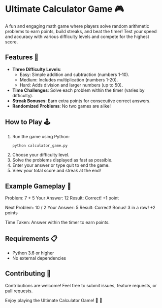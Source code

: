 # Ultimate Calculator Game 🎮

A fun and engaging math game where players solve random arithmetic problems to earn points, build streaks, and beat the timer! Test your speed and accuracy with various difficulty levels and compete for the highest score.

## Features 🚀
- **Three Difficulty Levels**: 
  - Easy: Simple addition and subtraction (numbers 1-10).
  - Medium: Includes multiplication (numbers 1-20).
  - Hard: Adds division and larger numbers (up to 50).
- **Time Challenges**: Solve each problem within the timer (varies by difficulty).
- **Streak Bonuses**: Earn extra points for consecutive correct answers.
- **Randomized Problems**: No two games are alike!

## How to Play 🕹️
1. Run the game using Python:
   ```bash
   python calculator_game.py
   ```
2. Choose your difficulty level.
3. Solve the problems displayed as fast as possible.
4. Enter your answer or type quit to end the game.
5. View your total score and streak at the end!

## Example Gameplay 🎲
Problem: 7 + 5
Your Answer: 12
Result: Correct! +1 point

Next Problem: 10 / 2
Your Answer: 5
Result: Correct! Bonus! 3 in a row! +2 points

Time Taken: Answer within the timer to earn points.

## Requirements 📋

- Python 3.6 or higher
- No external dependencies

## Contributing 🤝
Contributions are welcome! Feel free to submit issues, feature requests, or pull requests.

Enjoy playing the Ultimate Calculator Game! 🧮 🎉